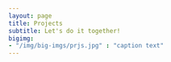 ```yaml
---
layout: page
title: Projects
subtitle: Let's do it together!
bigimg:
- "/img/big-imgs/prjs.jpg" : "caption text"
---
```

